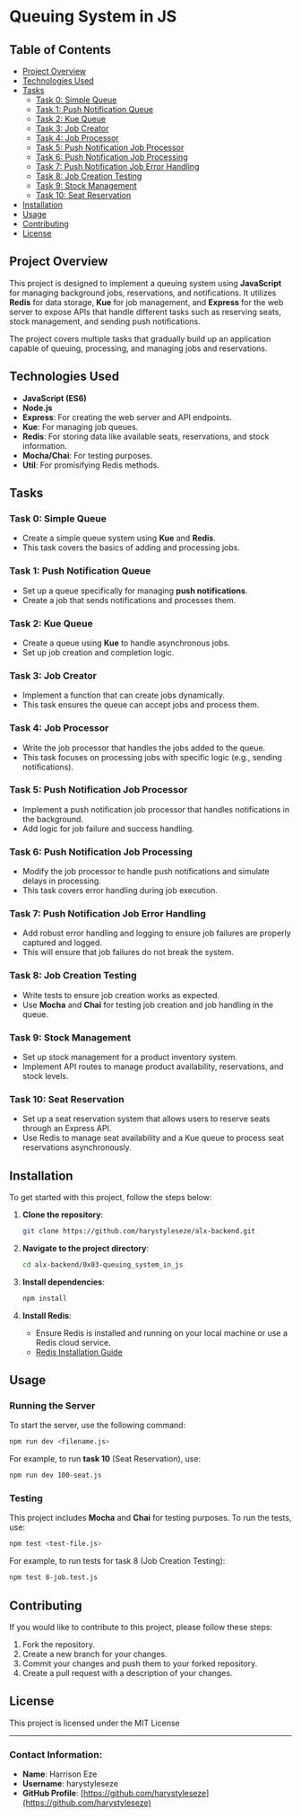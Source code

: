 # Queuing System in JS

## Table of Contents
- [Project Overview](#project-overview)
- [Technologies Used](#technologies-used)
- [Tasks](#tasks)
  - [Task 0: Simple Queue](#task-0-simple-queue)
  - [Task 1: Push Notification Queue](#task-1-push-notification-queue)
  - [Task 2: Kue Queue](#task-2-kue-queue)
  - [Task 3: Job Creator](#task-3-job-creator)
  - [Task 4: Job Processor](#task-4-job-processor)
  - [Task 5: Push Notification Job Processor](#task-5-push-notification-job-processor)
  - [Task 6: Push Notification Job Processing](#task-6-push-notification-job-processing)
  - [Task 7: Push Notification Job Error Handling](#task-7-push-notification-job-error-handling)
  - [Task 8: Job Creation Testing](#task-8-job-creation-testing)
  - [Task 9: Stock Management](#task-9-stock-management)
  - [Task 10: Seat Reservation](#task-10-seat-reservation)
- [Installation](#installation)
- [Usage](#usage)
- [Contributing](#contributing)
- [License](#license)

## Project Overview

This project is designed to implement a queuing system using **JavaScript** for managing background jobs, reservations, and notifications. It utilizes **Redis** for data storage, **Kue** for job management, and **Express** for the web server to expose APIs that handle different tasks such as reserving seats, stock management, and sending push notifications.

The project covers multiple tasks that gradually build up an application capable of queuing, processing, and managing jobs and reservations.

## Technologies Used

- **JavaScript (ES6)**
- **Node.js**
- **Express**: For creating the web server and API endpoints.
- **Kue**: For managing job queues.
- **Redis**: For storing data like available seats, reservations, and stock information.
- **Mocha/Chai**: For testing purposes.
- **Util**: For promisifying Redis methods.

## Tasks

### Task 0: Simple Queue
- Create a simple queue system using **Kue** and **Redis**.
- This task covers the basics of adding and processing jobs.

### Task 1: Push Notification Queue
- Set up a queue specifically for managing **push notifications**.
- Create a job that sends notifications and processes them.

### Task 2: Kue Queue
- Create a queue using **Kue** to handle asynchronous jobs.
- Set up job creation and completion logic.

### Task 3: Job Creator
- Implement a function that can create jobs dynamically.
- This task ensures the queue can accept jobs and process them.

### Task 4: Job Processor
- Write the job processor that handles the jobs added to the queue.
- This task focuses on processing jobs with specific logic (e.g., sending notifications).

### Task 5: Push Notification Job Processor
- Implement a push notification job processor that handles notifications in the background.
- Add logic for job failure and success handling.

### Task 6: Push Notification Job Processing
- Modify the job processor to handle push notifications and simulate delays in processing.
- This task covers error handling during job execution.

### Task 7: Push Notification Job Error Handling
- Add robust error handling and logging to ensure job failures are properly captured and logged.
- This will ensure that job failures do not break the system.

### Task 8: Job Creation Testing
- Write tests to ensure job creation works as expected.
- Use **Mocha** and **Chai** for testing job creation and job handling in the queue.

### Task 9: Stock Management
- Set up stock management for a product inventory system.
- Implement API routes to manage product availability, reservations, and stock levels.

### Task 10: Seat Reservation
- Set up a seat reservation system that allows users to reserve seats through an Express API.
- Use Redis to manage seat availability and a Kue queue to process seat reservations asynchronously.

## Installation

To get started with this project, follow the steps below:

1. **Clone the repository**:
   ```bash
   git clone https://github.com/harystyleseze/alx-backend.git
   ```

2. **Navigate to the project directory**:
   ```bash
   cd alx-backend/0x03-queuing_system_in_js
   ```

3. **Install dependencies**:
   ```bash
   npm install
   ```

4. **Install Redis**:
   - Ensure Redis is installed and running on your local machine or use a Redis cloud service.
   - [Redis Installation Guide](https://redis.io/download)

## Usage

### Running the Server

To start the server, use the following command:

```bash
npm run dev <filename.js>
```

For example, to run **task 10** (Seat Reservation), use:

```bash
npm run dev 100-seat.js
```

### Testing

This project includes **Mocha** and **Chai** for testing purposes. To run the tests, use:

```bash
npm test <test-file.js>
```

For example, to run tests for task 8 (Job Creation Testing):

```bash
npm test 8-job.test.js
```

## Contributing

If you would like to contribute to this project, please follow these steps:

1. Fork the repository.
2. Create a new branch for your changes.
3. Commit your changes and push them to your forked repository.
4. Create a pull request with a description of your changes.

## License

This project is licensed under the MIT License

---

### Contact Information:

- **Name**: Harrison Eze
- **Username**: harystyleseze
- **GitHub Profile**: [https://github.com/harystyleseze](https://github.com/harystyleseze)

